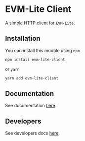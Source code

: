 # EVM-Lite Client

A simple HTTP client for `EVM-Lite`.

## Installation

You can install this module using `npm`

```bash
npm install evm-lite-client
```

or `yarn`

```bash
yarn add evm-lite-client
```

## Documentation

See documentation [here](https://evm-lite-js.readthedocs.io/en/latest/).

## Developers

See developers docs [here](https://evm-lite-js.readthedocs.io/en/latest/developers.html).

